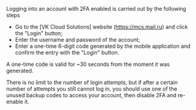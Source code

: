 Logging into an account with 2FA enabled is carried out by the following steps

- Go to the [VK Cloud Solutions] website (https://mcs.mail.ru) and click the "Login" button;
- Enter the username and password of the account;
- Enter a one-time 6-digit code generated by the mobile application and confirm the entry with the "Login" button.

<info>

A one-time code is valid for ~30 seconds from the moment it was generated.

There is no limit to the number of login attempts, but if after a certain number of attempts you still cannot log in, you should use one of the unused backup codes to access your account, then disable 2FA and re-enable it.

</info>
